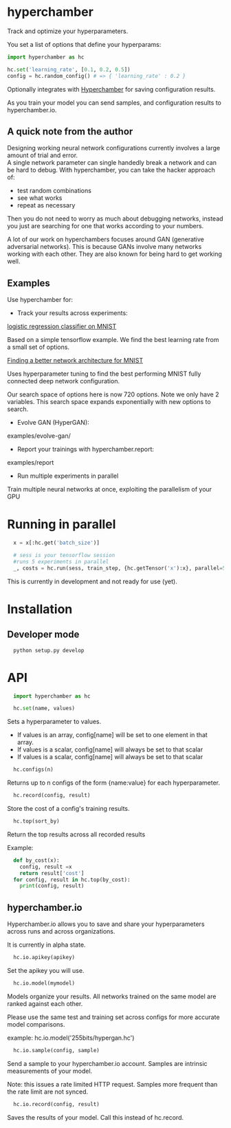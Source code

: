# hyperchamber
Track and optimize your hyperparameters.

You set a list of options that define your hyperparams:
```python
import hyperchamber as hc

hc.set('learning_rate', [0.1, 0.2, 0.5])
config = hc.random_config() # => { 'learning_rate' : 0.2 }
```

Optionally integrates with [Hyperchamber](https://hyperchamber.255bits.com) for saving configuration results.

As you train your model you can send samples, and configuration results to hyperchamber.io.

## A quick note from the author

Designing working neural network configurations currently involves a large amount of trial and error.  
A single network parameter can single handedly break a network and can be hard to debug.
With hyperchamber, you can take the hacker approach of:

* test random combinations
* see what works
* repeat as necessary

Then you do not need to worry as much about debugging networks, instead you just are searching for one that works
according to your numbers.

A lot of our work on hyperchambers focuses around GAN (generative adversarial networks).  This is because GANs involve
many networks working with each other.  They are also known for being hard to get working well.

## Examples

Use hyperchamber for:

* Track your results across experiments:

[logistic regression classifier on MNIST](examples/track.py)

Based on a simple tensorflow example. We find the best learning rate from a small set of options.

[Finding a better network architecture for MNIST](examples/mnist.py)

Uses hyperparameter tuning to find the best performing MNIST fully connected deep network configuration.

Our search space of options here is now 720 options.  Note we only have 2 variables.  This search space expands exponentially with new options to search.

* Evolve GAN (HyperGAN):

examples/evolve-gan/

* Report your trainings with hyperchamber.report:

examples/report

* Run multiple experiments in parallel

Train multiple neural networks at once, exploiting the parallelism of your GPU

# Running in parallel
```python
  x = x[:hc.get('batch_size')]

  # sess is your tensorflow session
  #runs 5 experiments in parallel
  _, costs = hc.run(sess, train_step, {hc.getTensor('x'):x}, parallel=5)
```

This is currently in development and not ready for use (yet).


# Installation

## Developer mode

```
  python setup.py develop
```

# API

```python
  import hyperchamber as hc
```
```python
  hc.set(name, values)
```

Sets a hyperparameter to values.  

* If values is an array, config[name] will be set to one element in that array.
* If values is a scalar, config[name] will always be set to that scalar
* If values is a scalar, config[name] will always be set to that scalar

```python
  hc.configs(n)
```
Returns up to n configs of the form {name:value} for each hyperparameter.


```python
  hc.record(config, result)
```
Store the cost of a config's training results. 


```python
  hc.top(sort_by)
```

Return the top results across all recorded results

Example:

```python
  def by_cost(x):
    config, result =x
    return result['cost']
  for config, result in hc.top(by_cost): 
    print(config, result)
```

## hyperchamber.io

Hyperchamber.io allows you to save and share your hyperparameters across runs and across organizations.

It is currently in alpha state.

```python
  hc.io.apikey(apikey)
```

Set the apikey you will use.

```python
  hc.io.model(mymodel)
```

Models organize your results.  All networks trained on the same model are ranked against each other.

Please use the same test and training set across configs for more accurate model comparisons. 

example: hc.io.model('255bits/hypergan.hc')

```python
  hc.io.sample(config, sample)
```

Send a sample to your hyperchamber.io account.  Samples are intrinsic measurements of your model.

Note:  this issues a rate limited HTTP request.  Samples more frequent than the rate limit are not synced. 

```python
  hc.io.record(config, result)
```

Saves the results of your model.  Call this instead of hc.record.


